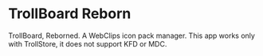 # TrollBoard Reborn
TrollBoard, Reborned. A WebClips icon pack manager. This app works only with TrollStore, it does not support KFD or MDC.
